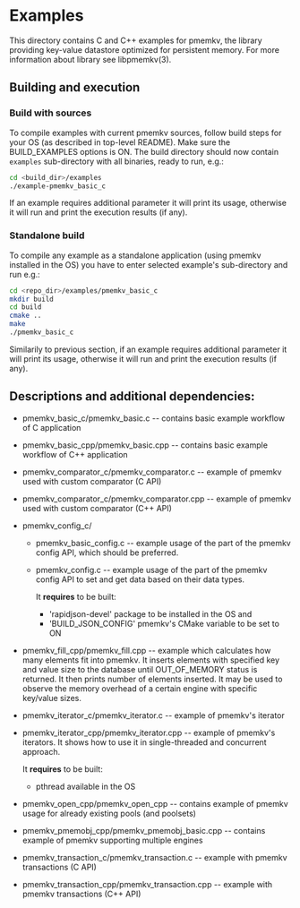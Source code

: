 # Examples

This directory contains C and C++ examples for pmemkv, the library
providing key-value datastore optimized for persistent memory.
For more information about library see libpmemkv(3).

## Building and execution

### Build with sources
To compile examples with current pmemkv sources, follow build steps for your OS
(as described in top-level README). Make sure the BUILD_EXAMPLES options is ON.
The build directory should now contain `examples` sub-directory with all binaries,
ready to run, e.g.:

```sh
cd <build_dir>/examples
./example-pmemkv_basic_c
```

If an example requires additional parameter it will print its usage,
otherwise it will run and print the execution results (if any).

### Standalone build
To compile any example as a standalone application (using pmemkv installed in the OS)
you have to enter selected example's sub-directory and run e.g.:

```sh
cd <repo_dir>/examples/pmemkv_basic_c
mkdir build
cd build
cmake ..
make
./pmemkv_basic_c
```

Similarily to previous section, if an example requires additional parameter
it will print its usage, otherwise it will run and print the execution results (if any).

## Descriptions and additional dependencies:

* pmemkv_basic_c/pmemkv_basic.c -- contains basic example workflow
		of C application

* pmemkv_basic_cpp/pmemkv_basic.cpp -- contains basic example workflow
		of C++ application

* pmemkv_comparator_c/pmemkv_comparator.c -- example of pmemkv used with
		custom comparator (C API)

* pmemkv_comparator_c/pmemkv_comparator.cpp -- example of pmemkv used with
		custom comparator (C++ API)

* pmemkv_config_c/
	* pmemkv_basic_config.c -- example usage of the part of the pmemkv config API,
		which should be preferred.

	* pmemkv_config.c -- example usage of the part of the pmemkv config API
		to set and get data based on their data types.

		It **requires** to be built:
		* 'rapidjson-devel' package to be installed in the OS and
		* 'BUILD_JSON_CONFIG' pmemkv's CMake variable to be set to ON

* pmemkv_fill_cpp/pmemkv_fill.cpp -- example which calculates how many elements fit
	into pmemkv. It inserts elements with specified key and value size
	to the database until OUT_OF_MEMORY status is returned. It then prints
	number of elements inserted. It may be used to observe the memory overhead
	of a certain engine with specific key/value sizes.

* pmemkv_iterator_c/pmemkv_iterator.c -- example of pmemkv's iterator

* pmemkv_iterator_cpp/pmemkv_iterator.cpp -- example of pmemkv's iterators.
	It shows how to use it in single-threaded and concurrent approach.

	It **requires** to be built:
	* pthread available in the OS

* pmemkv_open_cpp/pmemkv_open_cpp -- contains example of pmemkv usage
		for already existing pools (and poolsets)

* pmemkv_pmemobj_cpp/pmemkv_pmemobj_basic.cpp -- contains example
		of pmemkv supporting multiple engines

* pmemkv_transaction_c/pmemkv_transaction.c -- example with pmemkv transactions (C API)

* pmemkv_transaction_cpp/pmemkv_transaction.cpp -- example with pmemkv transactions (C++ API)
